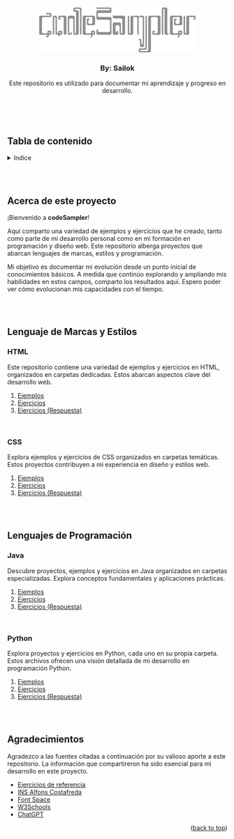 <a name="readme-top"></a>

<!-- LOGO PROJECTE -->
<br />
<div align="center">
  <img src="img_readme/codeSampler.png" alt="Logo codeSampler">
  <h3 align="center">By: Sailok</h3>

  <p align="center">
   Este repositorio es utilizado para documentar mi aprendizaje y progreso en desarrollo.
  </p>



  <br><br><br>
</div>


<!-- TABLA DE CONTENIDO -->
## Tabla de contenido
<details>
  <summary>Indice</summary>
  <ol>
    <li>
      <a href="#acerca-de-este-proyecto">Acerca de este proyecto</a>
    </li>
    <li>
      <a href="#lenguaje-marcas-estilos">Lenguaje de Marcas y Estilos</a>
      <ul>
        <li><a href="#html">HTML</a></li>
        <li><a href="#css">CSS</a></li>
      </ul>
    </li>
    <li>
      <a href="#lenguaje-programacion">Lenguajes de Programación</a>
      <ul>
        <li><a href="#java">JAVA</a></li>
        <li><a href="#python">PYTHON</a></li>
      </ul>
    </li>
  </ol>
</details>

<br><br>

<!-- ACERCA DE ESTE PROYECTO -->
## Acerca de este proyecto
¡Bienvenido a <strong>codeSampler</strong>! 

Aquí comparto una variedad de ejemplos y ejercicios que he creado, tanto como parte de mi desarrollo personal como en mi formación en programación y diseño web. Este repositorio alberga proyectos que abarcan lenguajes de marcas, estilos y programación.

Mi objetivo es documentar mi evolución desde un punto inicial de conocimientos básicos. A medida que continúo explorando y ampliando mis habilidades en estos campos, comparto los resultados aquí. Espero poder ver cómo evolucionan mis capacidades con el tiempo.

<br><br>

<!-- Lenguaje de Marcas y Estilos -->
## Lenguaje de Marcas y Estilos
### HTML 
Este repositorio contiene una variedad de ejemplos y ejercicios en HTML, organizados en carpetas dedicadas. Estos abarcan aspectos clave del desarrollo web.

  <ol>
    <li>
      <a href="https://github.com/Sailok25/codeSampler/tree/main/HTML/ejemplos">Ejemplos</a>
    </li>
    <li>
      <a href="https://github.com/Sailok25/codeSampler/tree/main/HTML/ejercicios">Ejercicios</a>
    </li>
    <li>
      <a href="https://github.com/Sailok25/codeSampler/tree/main/HTML/ejemplos">Ejercicios (Respuesta)</a>
    </li>
  </ol>
<br>

### CSS 
Explora ejemplos y ejercicios de CSS organizados en carpetas temáticas. Estos proyectos contribuyen a mi experiencia en diseño y estilos web.

  <ol>
    <li>
      <a href="https://github.com/Sailok25/codeSampler/tree/main/HTML/ejemplos">Ejemplos</a>
    </li>
    <li>
      <a href="#">Ejercicios</a>
    </li>
    <li>
      <a href="#">Ejercicios (Respuesta)</a>
    </li>
  </ol>

<br><br>

<!-- Lenguajes de Programación -->
## Lenguajes de Programación

### Java
Descubre proyectos, ejemplos y ejercicios en Java organizados en carpetas especializadas. Explora conceptos fundamentales y aplicaciones prácticas.

  <ol>
    <li>
      <a href="https://github.com/Sailok25/codeSampler/tree/main/HTML/ejemplos">Ejemplos</a>
    </li>
    <li>
      <a href="#">Ejercicios</a>
    </li>
    <li>
      <a href="#">Ejercicios (Respuesta)</a>
    </li>
  </ol>

<br>

### Python
Explora proyectos y ejercicios en Python, cada uno en su propia carpeta. Estos archivos ofrecen una visión detallada de mi desarrollo en programación Python.

  <ol>
    <li>
      <a href="https://github.com/Sailok25/codeSampler/tree/main/HTML/ejemplos">Ejemplos</a>
    </li>
    <li>
      <a href="#">Ejercicios</a>
    </li>
    <li>
      <a href="#">Ejercicios (Respuesta)</a>
    </li>
  </ol>


<br><br>

<!-- AGRADECIMIENTOS -->
## Agradecimientos

Agradezco a las fuentes citadas a continuación por su valioso aporte a este repositorio. La información que compartireron ha sido esencial para mi desarrollo en este proyecto.


* [Ejercicios de referencia](http://desarrolloweb.dlsi.ua.es/libros/html-css/ejercicios)
* [INS Alfons Costafreda](https://www.insalfonscostafreda.cat/)
* [Font Space](https://www.fontspace.com/)
* [W3Schools](https://www.w3schools.com/)
* [ChatGPT](https://chat.openai.com)

<p align="right">(<a href="#readme-top">back to top</a>)</p>
